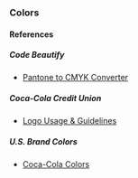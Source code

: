 ### Colors

#### References

##### Code Beautify

* [Pantone to CMYK Converter](https://codebeautify.org/pantone-to-cmyk-converter)

##### Coca-Cola Credit Union

* [Logo Usage & Guidelines](https://creditunion.coca-cola.com/wp-content/uploads/2017/05/CCCU-UsageGuidlines-11-22-2016-for-cu-logos-page.pdf)

##### U.S. Brand Colors

* [Coca-Cola Colors](https://usbrandcolors.com/coca-cola-colors/)
